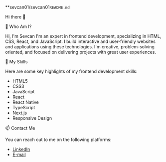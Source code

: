**sevcan01/sevcan01`README.md`

Hi there 👋

🚀 Who Am I?

Hi, I'm Sevcan I'm an expert in frontend development, specializing in HTML, CSS, React, and JavaScript. I build interactive and user-friendly websites and applications using these technologies. I'm creative, problem-solving oriented, and focused on delivering projects with great user experiences.

🌱 My Skills

Here are some key highlights of my frontend development skills:

- HTML5
- CSS3
- JavaScript
- React
- React Native
- TypeScript
- Next.js
- Responsive Design

📫 Contact Me

You can reach out to me on the following platforms:

- [LinkedIn](https://www.linkedin.com/in/sevcan-atacan/)
- [E-mail](swcnatcn@gmail.com)












